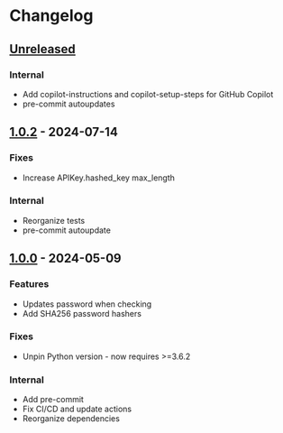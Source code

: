# Changelog

## [Unreleased]

### Internal
* Add copilot-instructions and copilot-setup-steps for GitHub Copilot
* pre-commit autoupdates

## [1.0.2] - 2024-07-14

### Fixes
- Increase APIKey.hashed_key max_length

### Internal
- Reorganize tests
- pre-commit autoupdate

## [1.0.0] - 2024-05-09
### Features
- Updates password when checking
- Add SHA256 password hashers

### Fixes
- Unpin Python version - now requires >=3.6.2

### Internal
- Add pre-commit
- Fix CI/CD and update actions
- Reorganize dependencies

[Unreleased]: https://github.com/lucasrcezimbra/ninja-api-key/compare/v1.0.2...HEAD
[1.0.2]: https://github.com/lucasrcezimbra/ninja-api-key/compare/v1.0.1...v1.0.2
[1.0.1]: https://github.com/lucasrcezimbra/ninja-api-key/compare/v1.0.0...v1.0.1
[1.0.0]: https://github.com/lucasrcezimbra/ninja-api-key/releases/tag/v1.0.0
